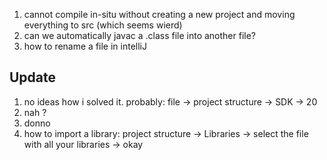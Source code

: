 1. cannot compile in-situ without creating a new project and moving everything to src (which seems wierd)
2. can we automatically javac a .class file into another file?
3. how to rename a file in intelliJ

## Update
1. no ideas how i solved it. probably: file -> project structure -> SDK -> 20
2. nah ?
3. donno
4. how to import a library: project structure -> Libraries -> select the file with all your libraries -> okay